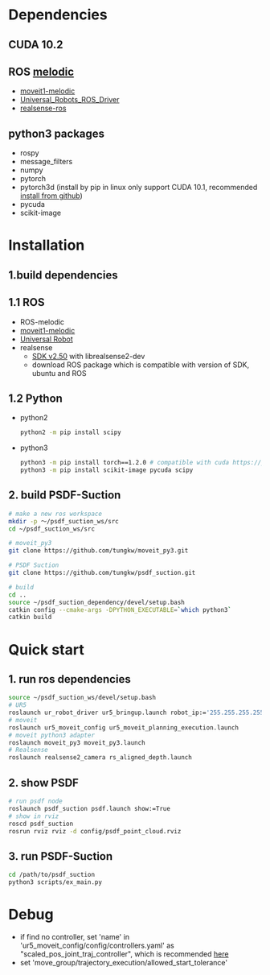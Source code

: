
# Dependencies
## CUDA 10.2
## ROS [melodic](http://wiki.ros.org/melodic)
  - [moveit1-melodic](http://docs.ros.org/en/melodic/api/moveit_tutorials/html/index.html)
  - [Universal_Robots_ROS_Driver](https://github.com/UniversalRobots/Universal_Robots_ROS_Driver)
  - [realsense-ros](https://github.com/IntelRealSense/realsense-ros#installation-instructions)

## python3 packages
* rospy
* message_filters
* numpy
* pytorch
* pytorch3d (install by pip in linux only support CUDA 10.1, recommended [install from github](https://github.com/facebookresearch/pytorch3d/blob/master/INSTALL.md#building--installing-from-source))
* pycuda
* scikit-image

# Installation

## 1.build dependencies
## 1.1 ROS
- ROS-melodic
- [moveit1-melodic](http://docs.ros.org/en/melodic/api/moveit_tutorials/html/doc/getting_started/getting_started.html#install-moveit)
- [Universal Robot](https://github.com/UniversalRobots/Universal_Robots_ROS_Driver)
- realsense
  - [SDK v2.50](https://github.com/IntelRealSense/librealsense/blob/master/doc/distribution_linux.md) with librealsense2-dev
  - download ROS package which is compatible with version of SDK, ubuntu and ROS
## 1.2 Python
- python2
  ```bash
  python2 -m pip install scipy
  ```
- python3
  ```bash
  python3 -m pip install torch==1.2.0 # compatible with cuda https://pytorch.org/get-started/previous-versions/
  python3 -m pip install scikit-image pycuda scipy
  ```

## 2. build PSDF-Suction 
```bash
# make a new ros workspace
mkdir -p ～/psdf_suction_ws/src
cd ~/psdf_suction_ws/src

# moveit_py3
git clone https://github.com/tungkw/moveit_py3.git

# PSDF Suction
git clone https://github.com/tungkw/psdf_suction.git

# build
cd ..
source ~/psdf_suction_dependency/devel/setup.bash
catkin config --cmake-args -DPYTHON_EXECUTABLE=`which python3`
catkin build
```

# Quick start

## 1. run ros dependencies
```bash
source ~/psdf_suction_ws/devel/setup.bash
# UR5
roslaunch ur_robot_driver ur5_bringup.launch robot_ip:='255.255.255.255'
# moveit
roslaunch ur5_moveit_config ur5_moveit_planning_execution.launch
# moveit python3 adapter
roslaunch moveit_py3 moveit_py3.launch
# Realsense
roslaunch realsense2_camera rs_aligned_depth.launch
```

## 2. show PSDF
```bash
# run psdf node
roslaunch psdf_suction psdf.launch show:=True
# show in rviz
roscd psdf_suction
rosrun rviz rviz -d config/psdf_point_cloud.rviz
```

## 3. run PSDF-Suction
```bash
cd /path/to/psdf_suction
python3 scripts/ex_main.py
```

# Debug

- if find no controller, set 'name' in 'ur5_moveit_config/config/controllers.yaml' as "scaled_pos_joint_traj_controller", which is recommended [here](https://github.com/UniversalRobots/Universal_Robots_ROS_Driver/issues/55#issuecomment-562215033)
- set 'move_group/trajectory_execution/allowed_start_tolerance'